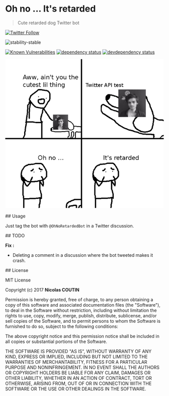 # Oh no ... It's retarded

> Cute retarded dog Twitter bot

[![Twitter Follow](https://img.shields.io/twitter/follow/OhNoRetardedBot.svg?style=social&label=Follow)](https://twitter.com/OhNoRetardedBot)

![stability-stable](https://img.shields.io/badge/stability-stable-green.svg)

[![Known Vulnerabilities][vulnerabilities-badge]][vulnerabilities-url]
[![dependency status][dependency-badge]][dependency-url]
[![devdependency status][devdependency-badge]][devdependency-url]

![preview](preview.png)

## Usage

Just tag the bot with `@OhNoRetardedBot` in a Twitter discussion.

## TODO

**Fix :**
- Deleting a comment in a discussion where the bot tweeted makes it crash.

## License

MIT License

Copyright (c) 2017 **Nicolas COUTIN**

Permission is hereby granted, free of charge, to any person obtaining a copy
of this software and associated documentation files (the "Software"), to deal
in the Software without restriction, including without limitation the rights
to use, copy, modify, merge, publish, distribute, sublicense, and/or sell
copies of the Software, and to permit persons to whom the Software is
furnished to do so, subject to the following conditions:

The above copyright notice and this permission notice shall be included in all
copies or substantial portions of the Software.

THE SOFTWARE IS PROVIDED "AS IS", WITHOUT WARRANTY OF ANY KIND, EXPRESS OR
IMPLIED, INCLUDING BUT NOT LIMITED TO THE WARRANTIES OF MERCHANTABILITY,
FITNESS FOR A PARTICULAR PURPOSE AND NONINFRINGEMENT. IN NO EVENT SHALL THE
AUTHORS OR COPYRIGHT HOLDERS BE LIABLE FOR ANY CLAIM, DAMAGES OR OTHER
LIABILITY, WHETHER IN AN ACTION OF CONTRACT, TORT OR OTHERWISE, ARISING FROM,
OUT OF OR IN CONNECTION WITH THE SOFTWARE OR THE USE OR OTHER DEALINGS IN THE
SOFTWARE.

[vulnerabilities-badge]: https://snyk.io/test/github/Ilshidur/OhNoItsRetarded_bot/badge.svg
[vulnerabilities-url]: https://snyk.io/test/github/Ilshidur/OhNoItsRetarded_bot
[dependency-badge]: https://david-dm.org/Ilshidur/OhNoItsRetarded_bot.svg
[dependency-url]: https://david-dm.org/Ilshidur/OhNoItsRetarded_bot
[devdependency-badge]: https://david-dm.org/Ilshidur/OhNoItsRetarded_bot/dev-status.svg
[devdependency-url]: https://david-dm.org/Ilshidur/OhNoItsRetarded_bot#info=devDependencies
